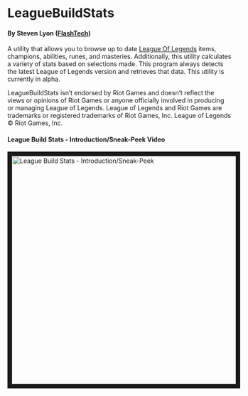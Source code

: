 # LeagueBuildStats

#### By Steven Lyon ([FlashTech](https://github.com/FlashTech))
A utility that allows you to browse up to date [League Of Legends](http://www.leagueoflegends.com/) items, champions, abilities, runes, and masteries. Additionally, this utility calculates a variety of stats based on selections made. This program always detects the latest League of Legends version and retrieves that data. This utility is currently in alpha.


LeagueBuildStats isn’t endorsed by Riot Games and doesn’t reflect the views or opinions of Riot Games or anyone officially involved in producing or managing League of Legends. League of Legends and Riot Games are trademarks or registered trademarks of Riot Games, Inc. League of Legends © Riot Games, Inc.


#### League Build Stats - Introduction/Sneak-Peek Video

<a href="http://www.youtube.com/watch?feature=player_embedded&v=S0nDVQffowg
" target="_blank"><img src="http://flashtech.github.io/LeagueBuildStats/images/League%20Build%20Stats%20screenshot%202.jpg" 
alt="League Build Stats - Introduction/Sneak-Peek" width="844" height="513" border="10" /></a>

